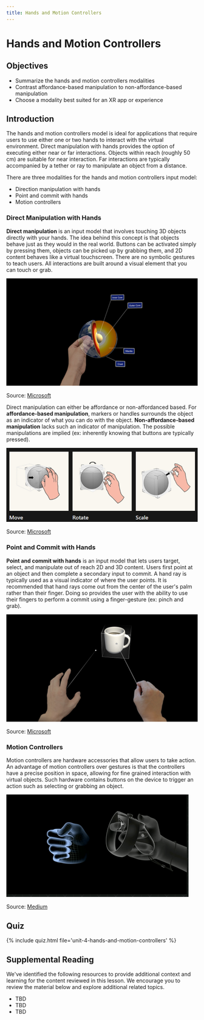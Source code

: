 ```yaml
---
title: Hands and Motion Controllers
---
```


# Hands and Motion Controllers

## Objectives

- Summarize the hands and motion controllers modalities
- Contrast affordance-based manipulation to non-affordance-based manipulation
- Choose a modality best suited for an XR app or experience

## Introduction

The hands and motion controllers model is ideal for applications that require users to use either one or two hands to interact with the virtual environment. Direct manipulation with hands provides the option of executing either  near or far interactions. Objects within reach (roughly 50 cm) are suitable for near interaction. Far interactions are typically accompanied by a tether or ray to manipulate an object from a distance.

There are three modalities for the hands and motion controllers input model:

- Direction manipulation with hands
- Point and commit with hands
- Motion controllers

### Direct Manipulation with Hands

**Direct manipulation** is an input model that involves touching 3D objects directly with your hands. The idea behind this concept is that objects behave just as they would in the real world. Buttons can be activated simply by pressing them, objects can be picked up by grabbing them, and 2D content behaves like a virtual touchscreen. There are no symbolic gestures to teach users. All interactions are built around a visual element that you can touch or grab.

![A hand manipulating a digital model of the Earth](/assets/img/unit-4/direct-manipulation.jpg)

Source: [Microsoft](https://docs.microsoft.com/en-us/windows/mixed-reality/design/design)

Direct manipulation can either be affordance or non-affordanced based. For **affordance-based manipulation**, markers or handles surrounds the object as an indicator of what you can do with the object. **Non-affordance-based manipulation** lacks such an indicator of manipulation. The possible manipulations are implied (ex: inherently knowing that buttons are typically pressed).

![A hand manipulating a digital object by interacting with its external handles](/assets/img/unit-4/affordance-based.png)

Source: [Microsoft](https://docs.microsoft.com/en-us/windows/mixed-reality/design/direct-manipulation)

### Point and Commit with Hands

**Point and commit with hands** is an input model that lets users target, select, and manipulate out of reach 2D and 3D content. Users first point at an object and then complete a secondary input to commit. A hand ray is typically used as a visual indicator of where the user points. It is recommended that hand rays come out from the center of the user's palm rather than their finger. Doing so provides the user with the ability to use their fingers to perform a commit using a finger-gesture (ex: pinch and grab).

![Hands using pointers to interact with a far digital model of a mug](/assets/img/unit-4/point-commit-hands.jpg)

Source: [Microsoft](https://docs.microsoft.com/en-us/windows/mixed-reality/design/point-and-commit)

### Motion Controllers

Motion controllers are hardware accessories that allow users to take action. An advantage of motion controllers over gestures is that the controllers have a precise position in space, allowing for fine grained interaction with virtual objects. Such hardware contains buttons on the device to trigger an action such as selecting or grabbing an object.

![A hand operating a motion controller and its virtual counterpart mimicking its movements.](/assets/img/unit-4/motion-controller-movement.gif)

Source: [Medium](https://medium.com/designatmeta/designing-for-hands-in-vr-61e6815add99)

## Quiz

{% include quiz.html file='unit-4-hands-and-motion-controllers' %}

## Supplemental Reading

We've identified the following resources to provide additional context and learning for the content reviewed in this lesson. We encourage you to review the material below and explore additional related topics.

- TBD
- TBD
- TBD